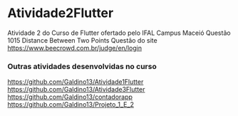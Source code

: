 # Atividade2Flutter
Atividade 2 do Curso de Flutter ofertado pelo IFAL Campus Maceió
Questão 1015 Distance Between Two Points
Questão do site https://www.beecrowd.com.br/judge/en/login

### Outras atividades desenvolvidas no curso
 https://github.com/Galdino13/Atividade1Flutter  <br>
 https://github.com/Galdino13/Atividade3Flutter  <br>
 https://github.com/Galdino13/contadorapp  <br>
 https://github.com/Galdino13/Projeto_1_E_2  <br>
